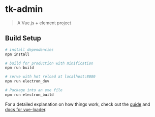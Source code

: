 # tk-admin

> A Vue.js + element project

## Build Setup

``` bash
# install dependencies
npm install

# build for production with minification
npm run build

# serve with hot reload at localhost:8080
npm run electron_dev

# Package into an exe file
npm run electron_build

```

For a detailed explanation on how things work, check out the [guide](http://vuejs-templates.github.io/webpack/) and [docs for vue-loader](http://vuejs.github.io/vue-loader).
